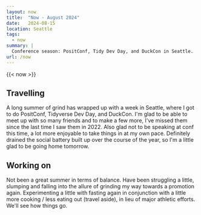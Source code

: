 ```yaml
---
layout: now
title:  "Now - August 2024"
date:   2024-08-15
location: Seattle
tags: 
  - now
summary: | 
  Conference season: PositConf, Tidy Dev Day, and DuckCon in Seattle. 
url: /now
---
```


{{< now >}}

## Travelling

A long summer of grind has wrapped up with a week in Seattle, where I got to do PositConf, Tidyverse Dev Day, and DuckCon. I'm glad to be able to meet up with so many friends and to make a few more, I've missed them since the last time I saw them in 2022. Also glad not to be speaking at conf this time, a lot more enjoyable to take things in at my own pace. Definitely drained the social battery built up over the course of the year, so I'm a little glad to be going home tomorrow. 

## Working on

Not been a great summer in terms of balance. Have been struggling a little, slumping and falling into the allure of grinding my way towards a promotion again. Experimenting a little with fasting again in conjunction with a little more cooking / less eating out (travel aside), in lieu of major athletic efforts. We'll see how things go.

